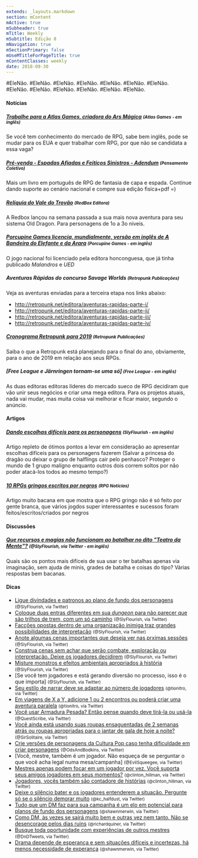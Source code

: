 ```yaml
---
extends: _layouts.markdown
section: mContent
mActive: true
mSubheader: true
mTitle: Weekly
mSubtitle: Edição 8
mNavigation: true
mSectionPrimary: false
mUseMTitleForPageTitle: true
mContentClasses: weekly
date: 2018-09-30
---
```


#EleNão. #EleNão. #EleNão. #EleNão. #EleNão. #EleNão. #EleNão. #EleNão. #EleNão. #EleNão. #EleNão. #EleNão. #EleNão.

#### Notícias

##### [Trabalhe para a Atlas Games, criadora do Ars Mágica] <small>(Atlas Games - em inglês)</small>

Se você tem conhecimento do mercado de RPG, sabe bem inglês, pode se mudar para os EUA e quer trabalhar com RPG, por que não se candidata a essa vaga?

##### [Pré-venda - Espadas Afiadas e Feitiços Sinistros - Adendum] <small>(Pensamento Coletivo)</small>

Mais um livro em português de RPG de fantasia de capa e espada. Continue dando suporte ao cenário nacional e compre sua edição fìsica+pdf =)

##### [Relíquia do Vale do Trovão] <small>(RedBox Editora)</small>

A Redbox lançou na semana passada a sua mais nova aventura para seu sistema Old Dragon. Para personagens de 1o a 3o níveis.

##### [Porcupine Games licencia, mundialmente, versão em inglês de *A Bandeira do Elefante e da Arara*] <small>(Porcupine Games - em inglês)</small>

O jogo nacional foi licenciado pela editora honconguesa, que já tinha publicado *Malandros* e *UED*

##### Aventuras Rápidas do concurso Savage Worlds <small>(Retropunk Publicações)</small>

Veja as aventuras enviadas para a terceira etapa nos links abaixo:

- http://retropunk.net/editora/aventuras-rapidas-parte-i/
- http://retropunk.net/editora/aventuras-rapidas-parte-ii/
- http://retropunk.net/editora/aventuras-rapidas-parte-iii/
- http://retropunk.net/editora/aventuras-rapidas-parte-iv/

##### [Cronograma Retropunk para 2019] <small>(Retropunk Publicações)</small>

Saiba o que a Retropunk está planejando para o final do ano, obviamente, para o ano de 2019 em relação aos seus RPGs.

##### [Free League e Järnringen tornam-se uma só] <small>(Free League - em inglês)</small>

As duas editoras editoras líderes do mercado sueco de RPG decidiram que vão unir seus negócios e criar uma mega editora. Para os projetos atuais, nada vai mudar, mas muita coisa vai melhorar e ficar maior, segundo o anúncio.

#### Artigos

##### [Dando escolhas difíceis para os personagens] <small>(SlyFlourish - em inglês)</small>

Artigo repleto de ótimos pontos a levar em consideração ao apresentar escolhas difíceis para os personagens fazerem (Salvar a princesa do dragão ou deixar o grupo de halflings cair pelo penhasco? Proteger o mundo de 1 grupo malígno enquanto outros dois correm soltos por não poder atacá-los todos ao mesmo tempo?)

##### [10 RPGs gringos escritos por negros] <small>(RPG Notícias)</small>

Artigo muito bacana em que mostra que o RPG gringo não é só feito por gente branca, que vários jogdos super interessantes e sucessos foram feitos/escritos/criados por negros 

#### Discussões

##### [Que recursos e magias não funcionam ao batalhar no dito "Teatro da Mente"?] <small>(@SlyFlourish, via Twitter - em inglês)</small>

Quais são os pontos mais difíceis de sua usar o ter batalhas apenas via imaginação, sem ajuda de minis, grades de batalha e coisas do tipo? Várias respostas bem bacanas.

#### Dicas

- [Ligue divindades e patronos ao plano de fundo dos personagens] <small>(@SlyFlourish, via Twitter)</small>
- [Coloque duas entras diferentes em sua *dungeon* para não parecer que são trilhos de trem, com um só caminho] <small>(@SlyFlourish, via Twitter)</small>
- [Facções opostas dentro de uma organização inimiga traz grandes possibilidades de interpretação] <small>(@SlyFlourish, via Twitter)</small>
- [Anote algumas cenas importantes que deseja ver nas prximas sessões] <small>(@SlyFlourish, via Twitter)</small>
- [Construa cenas sem achar que serão combate, exploração ou interpretação. Deixe os jogadores decidirem] <small>(@SlyFlourish, via Twitter)</small>
- [Misture monstros e efeitos ambientais apropriados à história] <small>(@SlyFlourish, via Twitter)</small>
- [Se você tem jogadores e está gerando diversão no processo, isso é o que importa] <small>(@SlyFlourish, via Twitter)</small>
- [Seu estilo de narrar deve se adaptar ao número de jogadores] <small>(@tionitro, via Twitter)</small>
- [Em viagens de X a Y, adicione 1 ou 2 encontros ou poderá criar uma aventura paralela] <small>(@tionitro, via Twitter)</small>
- [Você usar Armadura Pesada? Então pense quando deve tirá-la ou usá-la] <small>(@QuestScribe, via Twitter)</small>
- [Você ainda está usando suas roupas ensaguentadas de 2 semanas atrás ou roupas apropriadas para o jantar de gala de hoje a noite?] <small>(@SirSolitaire, via Twitter)</small>
- [Crie versões de personagens da Cultura Pop caso tenha dificuldade em criar personagens] <small>(@OdsAndBodkins, via Twitter)</small>
- [Você, mestre, também é um jogador. Não esqueça de se perguntar o que você acha legal numa mesa/campanha] <small>(@EvilSqueegee, via Twitter)</small>
- [Mestres apenas podem focar em um jogador por vez. Você suporta seus amigos jogadores em seus momentos?] <small>(@clinton_hillman, via Twitter)</small>
- [Jogadores, vocês também são contadore de histórias] <small>(@clinton_hillman, via Twitter)</small>
- [Deixe o silêncio bater e os jogadores entenderem a situação. Pergunte só se o silêncio demorar muito] <small>(@kc_halfdust, via Twitter)</small>
- [Tudo que um DM faz para sua campanha é um elo em potencial para planos de fundo dos personagens] <small>(@shawnmerwin, via Twitter)</small>
- [Como DM, às vezes se sairá muito bem e outras vez nem tanto. Não se desencorage pelos dias ruins] <small>(@richardquiner, via Twitter)</small>
- [Busque toda oportunidade com experiências de outros mestres] <small>(@DnDTweets, via Twitter)</small>
- [Drama depende de esperança e sem situações difíceis e incertezas, há menos necessidade de experança] <small>(@shawnmerwin, via Twitter)</small>

[Ligue divindades e patronos ao plano de fundo dos personagens]: https://twitter.com/SlyFlourish/status/1047870269396844544
[Coloque duas entras diferentes em sua *dungeon* para não parecer que são trilhos de trem, com um só caminho]: https://twitter.com/SlyFlourish/status/1047538069929320449
[Tudo que um DM faz para sua campanha é um elo em potencial para planos de fundo dos personagens]: https://twitter.com/shawnmerwin/status/1046835882886647809
[Facções opostas dentro de uma organização inimiga traz grandes possibilidades de interpretação]: https://twitter.com/SlyFlourish/status/1047160582632329217
[Anote algumas cenas importantes que deseja ver nas prximas sessões]: https://twitter.com/SlyFlourish/status/1046781868673310721
[Construa cenas sem achar que serão combate, exploração ou interpretação. Deixe os jogadores decidirem]: https://twitter.com/SlyFlourish/status/1045728650430230528
[Misture monstros e efeitos ambientais apropriados à história]: https://twitter.com/SlyFlourish/status/1048262846772125697
[Deixe o silêncio bater e os jogadores entenderem a situação. Pergunte só se o silêncio demorar muito]: https://twitter.com/kc_halfdust/status/1047075084735864832
[Como DM, às vezes se sairá muito bem e outras vez nem tanto. Não se desencorage pelos dias ruins]: https://twitter.com/richardquiner/status/1047146966273032192
[Busque toda oportunidade com experiências de outros mestres]: https://twitter.com/DnDTweets/status/1047182937438003201
[Drama depende de esperança e sem situações difíceis e incertezas, há menos necessidade de experança]: https://twitter.com/shawnmerwin/status/1047194448487231491
[Mestres apenas podem focar em um jogador por vez. Você suporta seus amigos jogadores em seus momentos?]: https://twitter.com/clinton_hillman/status/1047488222543007745
[Você, mestre, também é um jogador. Não esqueça de perguntar o que você acha legal numa mesa/campanha]: https://twitter.com/EvilSqueegee/status/1047499279605092352
[Jogadores, vocês também são contadore de histórias]: https://twitter.com/clinton_hillman/status/1047841136771907589
[Crie versões de personagens da Cultura Pop caso tenha dificuldade em criar personagens]: https://twitter.com/OdsAndBodkins/status/1047888795511734272
[Você ainda está usando suas roupas ensaguentadas de 2 semanas atrás ou roupas apropriadas para o jantar de gala de hoje a noite?]: https://twitter.com/Sir_Solitaire/status/1047978807754293248
[Você usar Armadura Pesada? Então pense quando deve tirá-la ou usá-la]: https://twitter.com/Questscribe/status/1047887127290306562
[Em viagens de X a Y, adicione 1 ou 2 encontros ou poderá criar uma aventura paralela]: https://twitter.com/tionitro/status/1047271821631004672
[Seu estilo de narrar deve se adaptar ao número de jogadores]: https://twitter.com/tionitro/status/1045774245341659137
[Que recursos e magias não funcionam ao batalhar no dito "Teatro da Mente"?]: https://twitter.com/SlyFlourish/status/1047795878042513408
[Dando escolhas difíceis para os personagens]: http://slyflourish.com/hard_choices.html
[Trabalhe para a Atlas Games, criadora do Ars Mágica]: http://www.atlas-games.com/jobs.php
[Pré-venda - Espadas Afiadas e Feitiços Sinistros - Adendum]: http://www.pensamentocoletivo.com.br/loja/r-p-g/espadas-afiadas-feiticos-sinistros-addendum-pre-venda/
[Relíquia do Vale do Trovão]: https://loja.redboxeditora.com.br/rpg/Reliquia-do-Vale-do-Trovao
[10 RPGs gringos escritos por negros]: http://www.rpgnoticias.com.br/10-rpgs-gringos-escritos-por-negros/
[Porcupine Games licencia, mundialmente, versão em inglês de *A Bandeira do Elefante e da Arara*]: http://porcupinegames.com/entries/general/coming-soon-from-porcupine-the-elephant-and-macaw-banner-
[Cronograma Retropunk para 2019]: http://retropunk.net/editora/cronograma-retropunk-2019/
